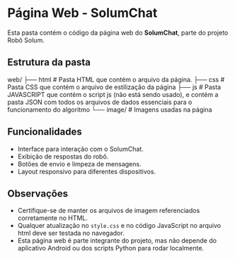 # Página Web - SolumChat

Esta pasta contém o código da página web do **SolumChat**, parte do projeto Robô Solum.  

## Estrutura da pasta

web/
├── html # Pasta HTML que contém o arquivo da página.
├── css # Pasta CSS que contém o arquivo de estilização da página
├── js # Pasta JAVASCRIPT que contém o script js (não está sendo usado), e contém a pasta JSON com todos os arquivos de dados essenciais para o funcionamento do algoritmo
└── image/ # Imagens usadas na página


## Funcionalidades

- Interface para interação com o SolumChat.
- Exibição de respostas do robô.
- Botões de envio e limpeza de mensagens.
- Layout responsivo para diferentes dispositivos.

## Observações

- Certifique-se de manter os arquivos de imagem referenciados corretamente no HTML.
- Qualquer atualização no `style.css` e no código JavaScript no arquivo html deve ser testada no navegador.
- Esta página web é parte integrante do projeto, mas não depende do aplicativo Android ou dos scripts Python para rodar localmente.

